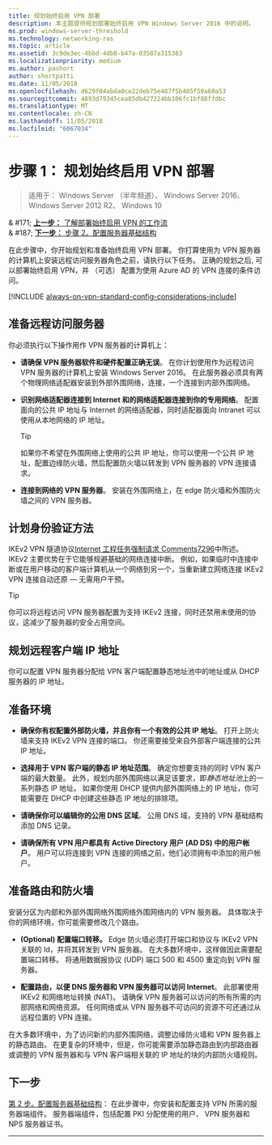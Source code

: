 ```yaml
---
title: 规划始终启用 VPN 部署
description: 本主题提供规划部署始终启用 VPN Windows Server 2016 中的说明。
ms.prod: windows-server-threshold
ms.technology: networking-ras
ms.topic: article
ms.assetid: 3c9de3ec-4bbd-4db0-b47a-03507a315383
ms.localizationpriority: medium
ms.author: pashort
author: shortpatti
ms.date: 11/05/2018
ms.openlocfilehash: d629f04abda0ce22deb75e487f5b485f50a60a53
ms.sourcegitcommit: 4893d79345cea85db427224bb106fc1bf88ffdbc
ms.translationtype: MT
ms.contentlocale: zh-CN
ms.lasthandoff: 11/05/2018
ms.locfileid: "6067034"
---
```

# 步骤 1： 规划始终启用 VPN 部署

>适用于： Windows Server （半年频道）、 Windows Server 2016、 Windows Server 2012 R2、 Windows 10


& #171; [**上一步：** 了解部署始终启用 VPN 的工作流](always-on-vpn-deploy-deployment.md)<br>
& #187; [**下一步：** 步骤 2。配置服务器基础结构](vpn-deploy-server-infrastructure.md)

在此步骤中，你开始规划和准备始终启用 VPN 部署。 你打算使用为 VPN 服务器的计算机上安装远程访问服务器角色之前，请执行以下任务。 正确的规划之后, 可以部署始终启用 VPN，并 （可选） 配置为使用 Azure AD 的 VPN 连接的条件访问。 

[!INCLUDE [always-on-vpn-standard-config-considerations-include](../../../includes/always-on-vpn-standard-config-considerations-include.md)]


## 准备远程访问服务器

你必须执行以下操作用作 VPN 服务器的计算机上： 

- **请确保 VPN 服务器软件和硬件配置正确无误**。 在你计划使用作为远程访问 VPN 服务器的计算机上安装 Windows Server 2016。 在此服务器必须具有两个物理网络适配器安装到外部外围网络，连接，一个连接到内部外围网络。

- **识别网络适配器连接到 Internet 和的网络适配器连接到你的专用网络**。 配置面向的公共 IP 地址与 Internet 的网络适配器，同时适配器面向 Intranet 可以使用从本地网络的 IP 地址。

    >[!TIP]
    >如果你不希望在外围网络上使用的公共 IP 地址，你可以使用一个公共 IP 地址，配置边缘防火墙，然后配置防火墙以转发到 VPN 服务器的 VPN 连接请求。

- **连接到网络的 VPN 服务器**。 安装在外围网络上，在 edge 防火墙和外围防火墙之间的 VPN 服务器。

## 计划身份验证方法

IKEv2 VPN 隧道协议[Internet 工程任务强制请求 Comments7296](https://datatracker.ietf.org/doc/rfc7296/)中所述。 IKEv2 主要优势在于它能够规避基础的网络连接中断。 例如，如果临时中连接中断或在用户移动的客户端计算机从一个网络到另一个，当重新建立网络连接 IKEv2 VPN 连接自动还原 — 无需用户干预。

>[!TIP]
>你可以将远程访问 VPN 服务器配置为支持 IKEv2 连接，同时还禁用未使用的协议，这减少了服务器的安全占用空间。 

## 规划远程客户端 IP 地址

你可以配置 VPN 服务器分配给 VPN 客户端配置静态地址池中的地址或从 DHCP 服务器的 IP 地址。 

## 准备环境

- **确保你有权配置外部防火墙，并且你有一个有效的公共 IP 地址**。 打开上防火墙来支持 IKEv2 VPN 连接的端口。 你还需要接受来自外部客户端连接的公共 IP 地址。

- **选择用于 VPN 客户端的静态 IP 地址范围**。 确定你想要支持的同时 VPN 客户端的最大数量。 此外，规划内部外围网络以满足该要求，即*静态地址池*上的一系列静态 IP 地址。 如果你使用 DHCP 提供内部外围网络上的 IP 地址，你可能需要在 DHCP 中创建这些静态 IP 地址的排除项。

- **请确保你可以编辑你的公用 DNS 区域**。 公用 DNS 域，支持的 VPN 基础结构添加 DNS 记录。 

- **请确保所有 VPN 用户都具有 Active Directory 用户 \(AD DS\) 中的用户帐户**。 用户可以将连接到 VPN 连接的网络之前，他们必须拥有中添加的用户帐户。

## 准备路由和防火墙 

安装分区为内部和外部外围网络外围网络外围网络内的 VPN 服务器。 具体取决于你的网络环境，你可能需要修改几个路由。

- **\(Optional\) 配置端口转移。** Edge 防火墙必须打开端口和协议与 IKEv2 VPN 关联的 Id，并将其转发到 VPN 服务器。 在大多数环境中，这样做因此需要配置端口转移。 将通用数据报协议 (UDP) 端口 500 和 4500 重定向到 VPN 服务器。

- **配置路由，以便 DNS 服务器和 VPN 服务器可以访问 Internet**。 此部署使用 IKEv2 和网络地址转换 \(NAT\)。 请确保 VPN 服务器可以访问的所有所需的内部网络和网络资源。 任何网络或从 VPN 服务器不可访问的资源不可还通过从远程位置的 VPN 连接。

在大多数环境中，为了访问新的内部外围网络，调整边缘防火墙和 VPN 服务器上的静态路由。 在更复杂的环境中，但是，你可能需要添加静态路由到内部路由器或调整的 VPN 服务器和与 VPN 客户端相关联的 IP 地址的块的内部防火墙规则。

## 下一步
[第 2 步。配置服务器基础结构](vpn-deploy-server-infrastructure.md)： 在此步骤中，你安装和配置支持 VPN 所需的服务器端组件。 服务器端组件，包括配置 PKI 分配使用的用户、 VPN 服务器和 NPS 服务器证书。 

---